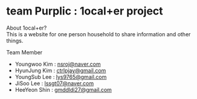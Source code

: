 # team Purplic : 1ocal+er project 

About 1ocal+er? <br/>
This is a website for one person household to share information and other things.

Team Member
- Youngwoo Kim : nsroj@naver.com
- HyunJung Kim : ctrlpjay@gmail.com
- YoungSub Lee : lys9765@gmail.com
- JiSoo Lee : lssgt07@naver.com 
- HeeYeon Shin : gmddldi27@gmail.com
